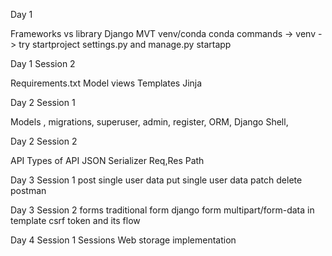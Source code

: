 Day 1

Frameworks vs library
Django
MVT
venv/conda
conda commands  -> venv -> try
startproject
settings.py and manage.py
startapp

Day 1 Session 2

Requirements.txt
Model
views
Templates
Jinja 

Day 2 Session 1

Models ,
migrations,
superuser,
admin,
register,
ORM,
Django Shell,

Day 2 Session 2 

API 
Types of API
JSON
Serializer
Req,Res Path

Day 3 Session 1
post
single user data 
put single user data
patch 
delete
postman

Day 3 Session 2
forms
traditional form 
django form
multipart/form-data in template
csrf token and its flow

Day 4 Session 1 
Sessions
Web storage
implementation 